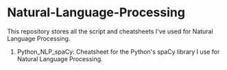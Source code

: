 # Natural-Language-Processing

This repository stores all the script and cheatsheets I've used for Natural Language Processing.   

1. Python_NLP_spaCy: Cheatsheet for the Python's spaCy library I use for Natural Language Processing.   
